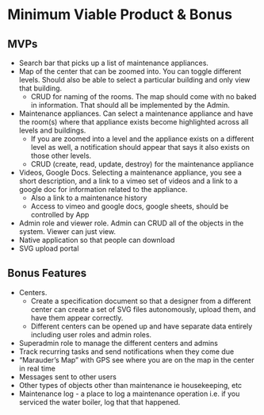 # Minimum Viable Product & Bonus

## MVPs
- Search bar that picks up a list of maintenance appliances.
- Map of the center that can be zoomed into. You can toggle different levels. Should also be able to select a particular building and only view that building.
  - CRUD for naming of the rooms. The map should come with no baked in information. That should all be implemented by the Admin.
- Maintenance appliances. Can select a maintenance appliance and have the room(s) where that appliance exists become highlighted across all levels and buildings. 
  - If you are zoomed into a level and the appliance exists on a different level as well, a notification should appear that says it also exists on those other levels. 
  - CRUD (create, read, update, destroy) for the maintenance appliance
- Videos, Google Docs. Selecting a maintenance appliance, you see a short description, and a link to a vimeo set of videos and a link to a google doc for information related to the appliance. 
  - Also a link to a maintenance history
  - Access to vimeo and google docs, google sheets, should be controlled by App
- Admin role and viewer role. Admin can CRUD all of the objects in the system. Viewer can just view.
- Native application so that people can download
- SVG upload portal

## Bonus Features
- Centers. 
  - Create a specification document so that a designer from a different center can create a set of SVG files autonomously, upload them, and have them appear correctly. 
  - Different centers can be opened up and have separate data entirely including user roles and admin roles. 
- Superadmin role to manage the different centers and admins
- Track recurring tasks and send notifications when they come due
- “Marauder’s Map” with GPS see where you are on the map in the center in real time
- Messages sent to other users
- Other types of objects other than maintenance ie housekeeping, etc
- Maintenance log - a place to log a maintenance operation i.e. if you serviced the water boiler, log that that happened. 


